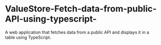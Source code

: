 # ValueStore-Fetch-data-from-public-API-using-typescript-
A web application that fetches data from a public API and displays it in a table using TypeScript.
